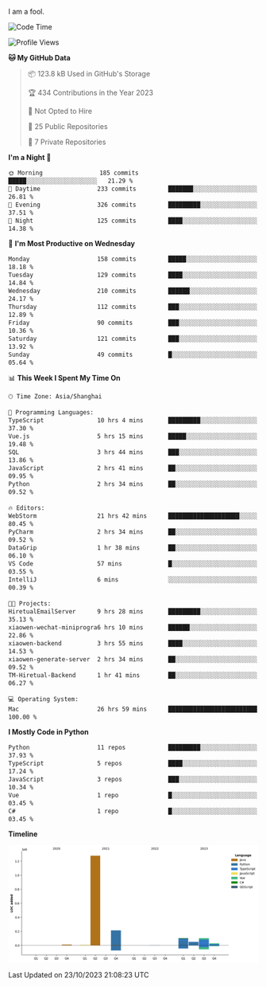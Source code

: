 I am a fool.

<!--START_SECTION:waka-->
![Code Time](http://img.shields.io/badge/Code%20Time-814%20hrs%2012%20mins-blue)

![Profile Views](http://img.shields.io/badge/Profile%20Views-0-blue)

**🐱 My GitHub Data** 

> 📦 123.8 kB Used in GitHub's Storage 
 > 
> 🏆 434 Contributions in the Year 2023
 > 
> 🚫 Not Opted to Hire
 > 
> 📜 25 Public Repositories 
 > 
> 🔑 7 Private Repositories 
 > 
**I'm a Night 🦉** 

```text
🌞 Morning                185 commits         █████░░░░░░░░░░░░░░░░░░░░   21.29 % 
🌆 Daytime                233 commits         ███████░░░░░░░░░░░░░░░░░░   26.81 % 
🌃 Evening                326 commits         █████████░░░░░░░░░░░░░░░░   37.51 % 
🌙 Night                  125 commits         ████░░░░░░░░░░░░░░░░░░░░░   14.38 % 
```
📅 **I'm Most Productive on Wednesday** 

```text
Monday                   158 commits         █████░░░░░░░░░░░░░░░░░░░░   18.18 % 
Tuesday                  129 commits         ████░░░░░░░░░░░░░░░░░░░░░   14.84 % 
Wednesday                210 commits         ██████░░░░░░░░░░░░░░░░░░░   24.17 % 
Thursday                 112 commits         ███░░░░░░░░░░░░░░░░░░░░░░   12.89 % 
Friday                   90 commits          ███░░░░░░░░░░░░░░░░░░░░░░   10.36 % 
Saturday                 121 commits         ███░░░░░░░░░░░░░░░░░░░░░░   13.92 % 
Sunday                   49 commits          █░░░░░░░░░░░░░░░░░░░░░░░░   05.64 % 
```


📊 **This Week I Spent My Time On** 

```text
🕑︎ Time Zone: Asia/Shanghai

💬 Programming Languages: 
TypeScript               10 hrs 4 mins       █████████░░░░░░░░░░░░░░░░   37.30 % 
Vue.js                   5 hrs 15 mins       █████░░░░░░░░░░░░░░░░░░░░   19.48 % 
SQL                      3 hrs 44 mins       ███░░░░░░░░░░░░░░░░░░░░░░   13.86 % 
JavaScript               2 hrs 41 mins       ██░░░░░░░░░░░░░░░░░░░░░░░   09.95 % 
Python                   2 hrs 34 mins       ██░░░░░░░░░░░░░░░░░░░░░░░   09.52 % 

🔥 Editors: 
WebStorm                 21 hrs 42 mins      ████████████████████░░░░░   80.45 % 
PyCharm                  2 hrs 34 mins       ██░░░░░░░░░░░░░░░░░░░░░░░   09.52 % 
DataGrip                 1 hr 38 mins        ██░░░░░░░░░░░░░░░░░░░░░░░   06.10 % 
VS Code                  57 mins             █░░░░░░░░░░░░░░░░░░░░░░░░   03.55 % 
IntelliJ                 6 mins              ░░░░░░░░░░░░░░░░░░░░░░░░░   00.39 % 

🐱‍💻 Projects: 
HiretualEmailServer      9 hrs 28 mins       █████████░░░░░░░░░░░░░░░░   35.13 % 
xiaowen-wechat-miniprogra6 hrs 10 mins       ██████░░░░░░░░░░░░░░░░░░░   22.86 % 
xiaowen-backend          3 hrs 55 mins       ████░░░░░░░░░░░░░░░░░░░░░   14.53 % 
xiaowen-generate-server  2 hrs 34 mins       ██░░░░░░░░░░░░░░░░░░░░░░░   09.52 % 
TM-Hiretual-Backend      1 hr 41 mins        ██░░░░░░░░░░░░░░░░░░░░░░░   06.27 % 

💻 Operating System: 
Mac                      26 hrs 59 mins      █████████████████████████   100.00 % 
```

**I Mostly Code in Python** 

```text
Python                   11 repos            █████████░░░░░░░░░░░░░░░░   37.93 % 
TypeScript               5 repos             ████░░░░░░░░░░░░░░░░░░░░░   17.24 % 
JavaScript               3 repos             ███░░░░░░░░░░░░░░░░░░░░░░   10.34 % 
Vue                      1 repo              █░░░░░░░░░░░░░░░░░░░░░░░░   03.45 % 
C#                       1 repo              █░░░░░░░░░░░░░░░░░░░░░░░░   03.45 % 
```



**Timeline**

![Lines of Code chart](https://raw.githubusercontent.com/VeejaLiu/VeejaLiu/master/assets/bar_graph.png)


 Last Updated on 23/10/2023 21:08:23 UTC
<!--END_SECTION:waka-->
